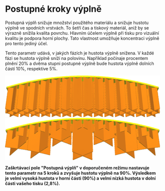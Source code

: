 Postupné kroky výplně
====
Postupná výplň snižuje množství použitého materiálu a snižuje hustotu výplně ve spodních vrstvách. To šetří čas a tiskový materiál, aniž by se výrazně snížila kvalita povrchu. Hlavním účelem výplně při tisku pro vizuální kvalitu je podpora horní plochy. Tato vlastnost umožňuje koncentraci výplně pro tento jediný účel.

Tento parametr udává, v jakých fázích je hustota výplně snížena. V každé fázi se hustota výplně sníží na polovinu. Například počínaje procentem plnění 20% a dvěma stupni postupné výplně bude hustota výplně dolních částí 10%, respektive 5%.

![Normální výplň](../../../articles/images/gradual_infill_disabled.png)
![3 fáze postupné výplně](../../../articles/images/gradual_infill_step_height_large.png)

**Zaškrtávací pole "Postupná výplň" v doporučeném režimu nastavuje tento parametr na 5 kroků a zvyšuje hustotu výplně na 90%. Výsledkem je velmi vysoká hustota v horní části (90%) a velmi nízká hustota v dolní části vašeho tisku (2,8%).**